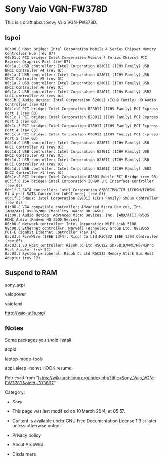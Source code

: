 Sony Vaio VGN-FW378D
====================

  
 This is a draft about Sovy Vaio VGN-FW378D.

lspci
-----

    00:00.0 Host bridge: Intel Corporation Mobile 4 Series Chipset Memory Controller Hub (rev 07)
    00:01.0 PCI bridge: Intel Corporation Mobile 4 Series Chipset PCI Express Graphics Port (rev 07)
    00:1a.0 USB controller: Intel Corporation 82801I (ICH9 Family) USB UHCI Controller #4 (rev 03)
    00:1a.1 USB controller: Intel Corporation 82801I (ICH9 Family) USB UHCI Controller #5 (rev 03)
    00:1a.2 USB controller: Intel Corporation 82801I (ICH9 Family) USB UHCI Controller #6 (rev 03)
    00:1a.7 USB controller: Intel Corporation 82801I (ICH9 Family) USB2 EHCI Controller #2 (rev 03)
    00:1b.0 Audio device: Intel Corporation 82801I (ICH9 Family) HD Audio Controller (rev 03)
    00:1c.0 PCI bridge: Intel Corporation 82801I (ICH9 Family) PCI Express Port 1 (rev 03)
    00:1c.1 PCI bridge: Intel Corporation 82801I (ICH9 Family) PCI Express Port 2 (rev 03)
    00:1c.3 PCI bridge: Intel Corporation 82801I (ICH9 Family) PCI Express Port 4 (rev 03)
    00:1c.4 PCI bridge: Intel Corporation 82801I (ICH9 Family) PCI Express Port 5 (rev 03)
    00:1d.0 USB controller: Intel Corporation 82801I (ICH9 Family) USB UHCI Controller #1 (rev 03)
    00:1d.1 USB controller: Intel Corporation 82801I (ICH9 Family) USB UHCI Controller #2 (rev 03)
    00:1d.2 USB controller: Intel Corporation 82801I (ICH9 Family) USB UHCI Controller #3 (rev 03)
    00:1d.7 USB controller: Intel Corporation 82801I (ICH9 Family) USB2 EHCI Controller #1 (rev 03)
    00:1e.0 PCI bridge: Intel Corporation 82801 Mobile PCI Bridge (rev 93)
    00:1f.0 ISA bridge: Intel Corporation ICH9M LPC Interface Controller (rev 03)
    00:1f.2 SATA controller: Intel Corporation 82801IBM/IEM (ICH9M/ICH9M-E) 4 port SATA Controller [AHCI mode] (rev 03)
    00:1f.3 SMBus: Intel Corporation 82801I (ICH9 Family) SMBus Controller (rev 03)
    01:00.0 VGA compatible controller: Advanced Micro Devices, Inc. [AMD/ATI] RV635/M86 [Mobility Radeon HD 3650]
    01:00.1 Audio device: Advanced Micro Devices, Inc. [AMD/ATI] RV635 HDMI Audio [Radeon HD 3600 Series]
    06:00.0 Network controller: Intel Corporation WiFi Link 5100
    08:00.0 Ethernet controller: Marvell Technology Group Ltd. 88E8055 PCI-E Gigabit Ethernet Controller (rev 14)
    0a:03.0 FireWire (IEEE 1394): Ricoh Co Ltd R5C832 IEEE 1394 Controller (rev 05)
    0a:03.1 SD Host controller: Ricoh Co Ltd R5C822 SD/SDIO/MMC/MS/MSPro Host Adapter (rev 22)
    0a:03.2 System peripheral: Ricoh Co Ltd R5C592 Memory Stick Bus Host Adapter (rev 12)

Suspend to RAM
--------------

sony_acpi

vaiopower

vaiofand

http://vaio-utils.org/

Notes
-----

Some packages you shold install

acpid

laptop-mode-tools

  
 acpi_sleep=nonvs HOOK resume

Retrieved from
"https://wiki.archlinux.org/index.php?title=Sony_Vaio_VGN-FW378D&oldid=303867"

Category:

-   Sony

-   This page was last modified on 10 March 2014, at 05:57.
-   Content is available under GNU Free Documentation License 1.3 or
    later unless otherwise noted.
-   Privacy policy
-   About ArchWiki
-   Disclaimers
